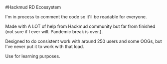 #Hackmud  RD Ecossystem

I'm in process to comment the code so it'll be readable for everyone. 

Made with A LOT of help from Hackmud community but far from finished (not sure if I ever will. Pandemic break is over.).

Designed to do consistent work with around 250 users and some OOGs, but I've never put it to work with that load.

Use for learning purposes.
